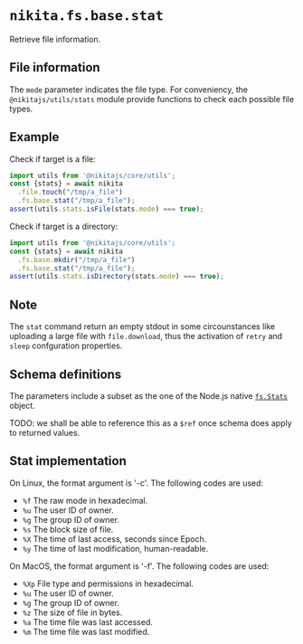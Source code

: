 
# `nikita.fs.base.stat`

Retrieve file information.

## File information

The `mode` parameter indicates the file type. For conveniency, the
`@nikitajs/utils/stats` module provide functions to check each
possible file types.

## Example

Check if target is a file:

```js
import utils from '@nikitajs/core/utils';
const {stats} = await nikita
  .file.touch("/tmp/a_file")
  .fs.base.stat("/tmp/a_file");
assert(utils.stats.isFile(stats.mode) === true);
```

Check if target is a directory:

```js
import utils from '@nikitajs/core/utils';
const {stats} = await nikita
  .fs.base.mkdir("/tmp/a_file")
  .fs.base.stat("/tmp/a_file");
assert(utils.stats.isDirectory(stats.mode) === true);
```

## Note

The `stat` command return an empty stdout in some circounstances like uploading
a large file with `file.download`, thus the activation of `retry` and `sleep`
confguration properties.

## Schema definitions

The parameters include a subset as the one of the Node.js native 
[`fs.Stats`](https://nodejs.org/api/fs.html#fs_class_fs_stats) object.

TODO: we shall be able to reference this as a `$ref` once schema does apply to
returned values.

## Stat implementation

On Linux, the format argument is '-c'. The following codes are used:

- `%f`  The raw mode in hexadecimal.
- `%u`  The user ID of owner.
- `%g`  The group ID of owner.
- `%s`  The block size of file.
- `%X`  The time of last access, seconds since Epoch.
- `%y`  The time of last modification, human-readable.

On MacOS, the format argument is '-f'. The following codes are used:

- `%Xp` File type and permissions in hexadecimal.
- `%u`  The user ID of owner.
- `%g`  The group ID of owner.
- `%z`  The size of file in bytes.
- `%a`  The time file was last accessed.
- `%m`  The time file was last modified.
